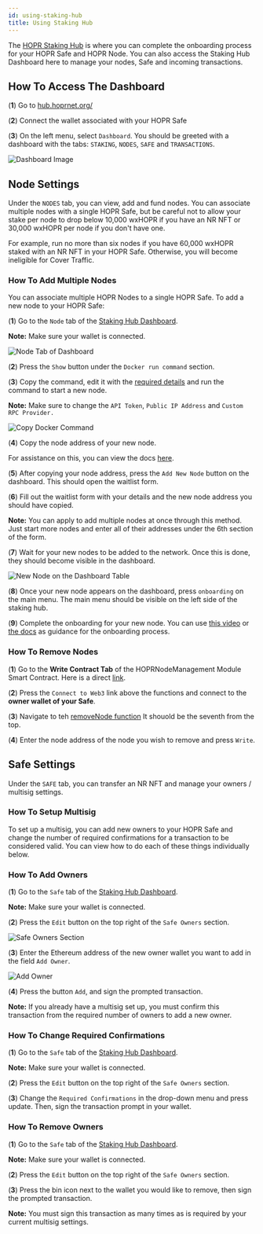 ```yaml
---
id: using-staking-hub
title: Using Staking Hub
---
```


The [HOPR Staking Hub](https://hub.hoprnet.org/) is where you can complete the onboarding process for your HOPR Safe and HOPR Node. You can also access the Staking Hub Dashboard here to manage your nodes, Safe and incoming transactions.

## How To Access The Dashboard

(**1**) Go to [hub.hoprnet.org/](https://hub.hoprnet.org/)

(**2**) Connect the wallet associated with your HOPR Safe

(**3**) On the left menu, select `Dashboard`. You should be greeted with a dashboard with the tabs: `STAKING`, `NODES`, `SAFE` and `TRANSACTIONS`.

![Dashboard Image](/img/node/Dashboard-image.png)

## Node Settings

Under the `NODES` tab, you can view, add and fund nodes. You can associate multiple nodes with a single HOPR Safe, but be careful not to allow your stake per node to drop below 10,000 wxHOPR if you have an NR NFT or 30,000 wxHOPR per node if you don't have one. 

For example, run no more than six nodes if you have 60,000 wxHOPR staked with an NR NFT in your HOPR Safe. Otherwise, you will become ineligible for Cover Traffic.

### How To Add Multiple Nodes

You can associate multiple HOPR Nodes to a single HOPR Safe. To add a new node to your HOPR Safe:

(**1**) Go to the `Node` tab of the [Staking Hub Dashboard](https://hub.hoprnet.org/staking/dashboard#node).

**Note:** Make sure your wallet is connected.

![Node Tab of Dashboard](/img/node/nodes-tab-of-dashboard.png)

(**2**) Press the `Show` button under the `Docker run command` section.

(**3**) Copy the command, edit it with the [required details](./using-docker.md#2-configure-command) and run the command to start a new node. 

**Note:** Make sure to change the `API Token`, `Public IP Address` and `Custom RPC Provider.`

![Copy Docker Command](/img/node/copy-docker-command.png)

(**4**) Copy the node address of your new node.

For assistance on this, you can view the docs [here](./using-docker.md#2-configure-command).

(**5**) After copying your node address, press the `Add New Node` button on the dashboard. This should open the waitlist form.

(**6**) Fill out the waitlist form with your details and the new node address you should have copied.

**Note:** You can apply to add multiple nodes at once through this method. Just start more nodes and enter all of their addresses under the 6th section of the form.

(**7**) Wait for your new nodes to be added to the network. Once this is done, they should become visible in the dashboard.

![New Node on the Dashboard Table](/img/node/new-node-on-dashboard-table.png)

(**8**) Once your new node appears on the dashboard, press `onboarding` on the main menu. The main menu should be visible on the left side of the staking hub.

(**9**) Complete the onboarding for your new node. You can use [this video](https://youtu.be/tcs3VzEW7dM?t=714) or [the docs](./using-docker.md) as guidance for the onboarding process.

### How To Remove Nodes

(**1**) Go to the **Write Contract Tab** of the HOPRNodeManagement Module Smart Contract. Here is a direct [link](https://gnosisscan.io/address/0xB7397C218766eBe6A1A634df523A1a7e412e67eA#writeContract).

(**2**) Press the `Connect to Web3` link above the functions and connect to the **owner wallet of your Safe**.

(**3**) Navigate to teh [removeNode function](https://gnosisscan.io/address/0xB7397C218766eBe6A1A634df523A1a7e412e67eA#writeContract#F7) It shouold be the seventh from the top. 

(**4**) Enter the node address of the node you wish to remove and press `Write`.

## Safe Settings

Under the `SAFE` tab, you can transfer an NR NFT and manage your owners / multisig settings.

### How To Setup Multisig

To set up a multisig, you can add new owners to your HOPR Safe and change the number of required confirmations for a transaction to be considered valid. You can view how to do each of these things individually below.

### How To Add Owners

(**1**) Go to the `Safe` tab of the [Staking Hub Dashboard](https://hub.hoprnet.org/staking/dashboard#safe).

**Note:** Make sure your wallet is connected.

(**2**) Press the `Edit` button on the top right of the `Safe Owners` section.

![Safe Owners Section](/img/node/Safe-owners-section.png)

(**3**) Enter the Ethereum address of the new owner wallet you want to add in the field `Add Owner`.

![Add Owner](/img/node/Add-owner.png)

(**4**) Press the button `Add`, and sign the prompted transaction.

**Note:** If you already have a multisig set up, you must confirm this transaction from the required number of owners to add a new owner.

### How To Change Required Confirmations

(**1**) Go to the `Safe` tab of the [Staking Hub Dashboard](https://hub.hoprnet.org/staking/dashboard#safe).

**Note:** Make sure your wallet is connected.

(**2**) Press the `Edit` button on the top right of the `Safe Owners` section.

(**3**) Change the `Required Confirmations` in the drop-down menu and press update. Then, sign the transaction prompt in your wallet.

### How To Remove Owners

(**1**) Go to the `Safe` tab of the [Staking Hub Dashboard](https://hub.hoprnet.org/staking/dashboard#safe).

**Note:** Make sure your wallet is connected.

(**2**) Press the `Edit` button on the top right of the `Safe Owners` section.

(**3**) Press the bin icon next to the wallet you would like to remove, then sign the prompted transaction.

**Note:** You must sign this transaction as many times as is required by your current multisig settings.